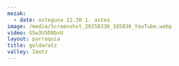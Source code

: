 ```yaml
---
mezak:
  - date: osteguna 12.30 1. astea
image: /media/Screenshot_20250330_185836_YouTube.webp
video: GSw3U5DNbvU
layout: parroquia
title: goldaratz
valley: Imotz
---
```

